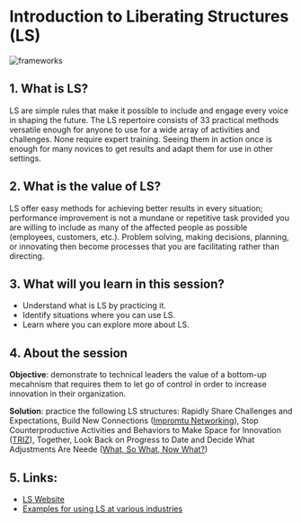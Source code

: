 <!-- numbers -->

# Introduction to Liberating Structures (LS)

![frameworks](https://i.imgur.com/ER5iCTY.jpg)

## 1. What is LS?
LS are simple rules that make it possible to include and engage every voice in shaping the future. The LS repertoire consists of 33 practical methods versatile enough for anyone to use for a wide array of activities and challenges. None require expert training. Seeing them in action once is enough for many novices to get results and adapt them for use in other settings.

## 2. What is the value of LS?
LS offer easy methods for achieving better results in every situation; performance improvement is not a mundane or repetitive task provided you are willing to include as many of the affected people as possible (employees, customers, etc.). Problem solving, making decisions, planning, or innovating then become processes that you are facilitating rather than directing.

## 3. What will you learn in this session?
* Understand what is LS by practicing it.
* Identify situations where you can use LS.
* Learn where you can explore more about LS.

## 4. About the session
**Objective**: demonstrate to technical leaders the value of a bottom-up mecahnism that requires them to let go of control in order to increase innovation in their organization.

**Solution**: practice the following LS structures: Rapidly Share Challenges and Expectations, Build New Connections ([Impromtu Networking](http://www.liberatingstructures.com/2-impromptu-networking)), Stop Counterproductive Activities and Behaviors to Make Space for Innovation ([TRIZ](http://www.liberatingstructures.com/6-making-space-with-triz)), Together, Look Back on Progress to Date and Decide What Adjustments Are Neede ([What, So What, Now What?](http://www.liberatingstructures.com/9-what-so-what-now-what-w))

## 5. Links:
* [LS Website](http://www.liberatingstructures.com)
* [Examples for using LS at various industries](http://www.liberatingstructures.com/field-stories)
